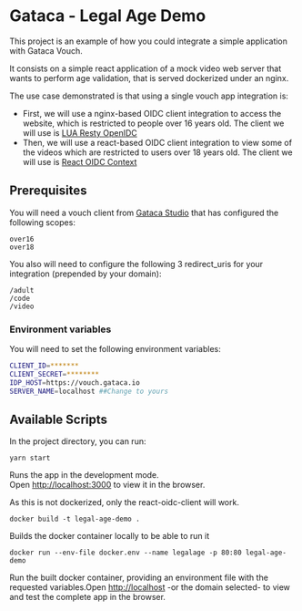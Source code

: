 # Gataca - Legal Age Demo

This project is an example of how you could integrate a simple application with Gataca Vouch.

It consists on a simple react application of a mock video web server that wants to perform age validation, that is served dockerized under an nginx. 

The use case demonstrated is that using a single vouch app integration is:
- First, we will use a nginx-based OIDC client integration to access the website, which is restricted to people over 16 years old. The client we will use is [LUA Resty OpenIDC](https://github.com/zmartzone/lua-resty-openidc)
- Then, we will use a react-based OIDC client integration to view some of the videos which are restricted to users over 18 years old. The client we will use is [React OIDC Context](https://github.com/authts/react-oidc-context)


## Prerequisites

You will need a vouch client from [Gataca Studio](https://studio.gataca.io) that has configured the following scopes:
````
over16
over18
````

You also will need to configure the following 3 redirect_uris for your integration (prepended by your domain):

````
/adult
/code
/video
````

### Environment variables

You will need to set the following environment variables:
```bash
CLIENT_ID=*******
CLIENT_SECRET=********
IDP_HOST=https://vouch.gataca.io
SERVER_NAME=localhost ##Change to yours
```

## Available Scripts

In the project directory, you can run:

```
yarn start
```

Runs the app in the development mode.\
Open [http://localhost:3000](http://localhost:3000) to view it in the browser.

As this is not dockerized, only the react-oidc-client will work.

```
docker build -t legal-age-demo .
```
Builds the docker container locally to be able to run it

```
docker run --env-file docker.env --name legalage -p 80:80 legal-age-demo
```
Run the built docker container, providing an environment file with the requested variables.Open [http://localhost](http://localhost) -or the domain selected- to view and test the complete app in the browser.
